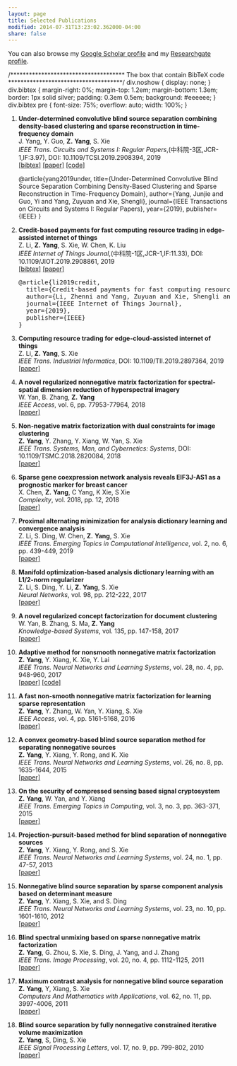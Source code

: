```yaml
---
layout: page
title: Selected Publications
modified: 2014-07-31T13:23:02.362000-04:00
share: false
---
```


You can also browse my <a href="https://scholar.google.com.hk/citations?user=s0KBHhUAAAAJ&hl=zh-CN" target="_blank" style="text-decoration:underline;">Google Scholar profile</a> and my <a href="https://www.researchgate.net/profile/Zuyuan_Yang2" target="_blank" style="text-decoration:underline;">Researchgate profile</a>.

/*************************************
   The box that contain BibTeX code
 *************************************/
div.noshow { display: none; }
div.bibtex {
  margin-right: 0%;
  margin-top: 1.2em;
  margin-bottom: 1.3em;
  border: 1px solid silver;
  padding: 0.3em 0.5em;
  background: #eeeeee;
}
div.bibtex pre { font-size: 75%; overflow: auto;  width: 100%; }
</style>

<script>
function toggleBibtex(articleid) {
  var bib = document.getElementById('bib_'+articleid);
  if (bib) {
    if(bib.className.indexOf('bibtex') != -1) {
    bib.className.indexOf('noshow') == -1?bib.className = 'bibtex noshow':bib.className = 'bibtex';
    }
  } else {
    return;
  }
}
</script>


<ol class="biblist">
<li >
<p>
<b>Under-determined convolutive blind source separation combining density-based clustering and sparse reconstruction in time-frequency domain</b><br>
J. Yang, Y. Guo, <b>Z.</b> <b>Yang</b>, S. Xie<br>
<i>IEEE Trans. Circuits and Systems I: Regular Papers</i>,(中科院-3区,JCR-1,IF:3.97),
 DOI: 10.1109/TCSI.2019.2908394,
 2019<br>
 <a href="javascript:toggleBibtex('yang2019under')" class="textlink">[bibtex]</a>
<a href="https://ieeexplore.ieee.org/abstract/document/8701504" class="textlink" target="_blank">[paper]</a>
<a href="https://github.com/zuyuanyang/Basic-version-of-TCS" class="textlink" target="_blank">[code]</a>
</p>
<div id="bib_yang2019under" class="bibtex noshow">
 </pre>
@article{yang2019under,
  title={Under-Determined Convolutive Blind Source Separation Combining Density-Based Clustering and Sparse Reconstruction in Time-Frequency Domain},
  author={Yang, Junjie and Guo, Yi and Yang, Zuyuan and Xie, Shengli},
  journal={IEEE Transactions on Circuits and Systems I: Regular Papers},
  year={2019},
  publisher={IEEE}
}
</pre></div>
</li> 
 
<li >
<p>
<b>Credit-based payments for fast computing resource trading in edge-assisted internet of things</b><br>
Z. Li, <b>Z.</b> <b>Yang</b>, S. Xie, W. Chen, K. Liu<br>
<i>IEEE Internet of Things Journal</i>,(中科院-1区,JCR-1,IF:11.33),
 DOI: 10.1109/JIOT.2019.2908861,
 2019<br>
<a href="javascript:toggleBibtex('li2019ITJ')" class="textlink">[bibtex]</a>
<a href="https://ieeexplore.ieee.org/abstract/document/8680626" class="textlink" target="_blank">[paper]</a>
</p>
 
<div id="bib_li2019ITJ" class="bibtex noshow">
<pre>
@article{li2019credit,
  title={Credit-based payments for fast computing resource trading in edge-assisted internet of things},
  author={Li, Zhenni and Yang, Zuyuan and Xie, Shengli and Chen, Wuhui and Liu, Kang},
  journal={IEEE Internet of Things Journal},
  year={2019},
  publisher={IEEE}
}
</pre></div>
 </li>

<!-- Item: tsmc2018 -->
<li >
<p>
<b>Computing resource trading for edge-cloud-assisted internet of things</b><br>
Z. Li, <b>Z.</b> <b>Yang</b>, S. Xie<br>
<i>IEEE Trans. Industrial Informatics</i>,
 DOI: 10.1109/TII.2019.2897364,
 2019<br>
<a href="https://ieeexplore.ieee.org/abstract/document/8633978" class="textlink" target="_blank">[paper]</a>
</p>

<li >
<p>
<b>A novel regularized nonnegative matrix factorization for spectral-spatial dimension reduction of hyperspectral imagery</b><br>
W. Yan, B. Zhang, <b>Z.</b> <b>Yang</b><br>
<i>IEEE Access</i>,
 vol. 6, pp. 77953-77964, 2018<br>
<a href="https://ieeexplore.ieee.org/document/8555994?denied=" class="textlink" target="_blank">[paper]</a>
</p>
  
<li >
<p>
<b>Non-negative matrix factorization with dual constraints for image clustering</b><br>
<b>Z.</b> <b>Yang</b>, Y. Zhang, Y. Xiang, W. Yan, S. Xie<br>
<i>IEEE Trans.  Systems, Man, and Cybernetics: Systems</i>,
 DOI: 10.1109/TSMC.2018.2820084,
 2018<br>
<a href="https://ieeexplore.ieee.org/abstract/document/8360970" class="textlink" target="_blank">[paper]</a>
</p>

<li >
<p>
<b>Sparse gene coexpression network analysis reveals EIF3J-AS1 as a prognostic marker for breast cancer</b><br>
X. Chen, <b>Z.</b> <b>Yang</b>, C Yang, K Xie, S Xie<br>
<i>Complexity</i>,
 vol. 2018, pp. 12,
 2018<br>
<a href="https://www.hindawi.com/journals/complexity/2018/1656273/abs/" class="textlink" target="_blank">[paper]</a>
</p>

<li >
<p>
<b>Proximal alternating
minimization for analysis dictionary learning and convergence
analysis</b><br>
Z. Li, S. Ding, W. Chen, <b>Z.</b> <b>Yang</b>, S. Xie<br>
<i>IEEE Trans. Emerging Topics in Computational
Intelligence</i>,
 vol. 2, no. 6, pp. 439-449, 2019<br>
<a href="https://ieeexplore.ieee.org/stamp/stamp.jsp?arnumber=8306279" class="textlink" target="_blank">[paper]</a>
</p>


<li >
<p>
<b>Manifold optimization-based
analysis dictionary learning with an L1/2-norm regularizer</b><br>
Z. Li, S. Ding, Y. Li, <b>Z.</b> <b>Yang</b>, S. Xie<br>
<i>Neural
Networks</i>,
 vol. 98, pp. 212-222, 2017<br>
<a href="https://www.sciencedirect.com/science/article/pii/S0893608017302782" class="textlink" target="_blank">[paper]</a>
</p>

<li >
<p>
<b>A novel regularized concept
factorization for document clustering</b><br>
W. Yan, B. Zhang, S. Ma, <b>Z.</b> <b>Yang</b><br>
<i>Knowledge-based Systems</i>,
vol. 135, pp. 147-158, 2017<br>
<a href="https://www.sciencedirect.com/science/article/pii/S0950705117303672" class="textlink" target="_blank">[paper]</a>
</p>

<li >
<p>
<b>Adaptive method for nonsmooth
nonnegative matrix factorization</b><br>
<b>Z.</b> <b>Yang</b>, Y. Xiang, K. Xie, Y. Lai<br>
<i>IEEE Trans. Neural
Networks and Learning Systems</i>,
 vol. 28, no. 4, pp. 948-960, 2017<br>
<a href="https://ieeexplore.ieee.org/abstract/document/7394180" class="textlink" target="_blank">[paper]</a> 
<a href="https://github.com/zuyuanyang/AnsNMF" class="textlink" target="_blank">[code]</a>
</p>

<li >
<p>
<b>A fast non-smooth
nonnegative matrix factorization for learning sparse representation</b><br>
<b>Z.</b> <b>Yang</b>, Y. Zhang, W. Yan, Y. Xiang, S. Xie<br>
<i>IEEE Access</i>,
 vol. 4, pp. 5161-5168, 2016<br>
<a href="https://ieeexplore.ieee.org/abstract/document/7559804" class="textlink" target="_blank">[paper]</a>
</p>
  
<li >
<p>
<b>A convex geometry-based
blind source separation method for separating nonnegative sources</b><br>
<b>Z.</b> <b>Yang</b>, Y. Xiang, Y. Rong, and K. Xie<br>
<i>IEEE Trans. Neural Networks and Learning Systems</i>,
 vol. 26, no. 8, pp. 1635-1644, 2015<br>
<a href="https://ieeexplore.ieee.org/abstract/document/6893008" class="textlink" target="_blank">[paper]</a>
</p>
  
<li >
<p>
<b>On the security of compressed sensing
based signal cryptosystem</b><br>
<b>Z.</b> <b>Yang</b>, W. Yan, and Y. Xiang<br>
<i>IEEE Trans.  Emerging Topics in
Computing</i>,
 vol. 3, no. 3, pp. 363-371, 2015<br>
<a href="https://ieeexplore.ieee.org/abstract/document/6975126" class="textlink" target="_blank">[paper]</a>
</p>  

<li >
<p>
<b>Projection-pursuit-based method for blind separation of nonnegative
sources</b><br>
<b>Z.</b> <b>Yang</b>, Y. Xiang, Y. Rong, and S. Xie<br>
<i>IEEE Trans. Neural Networks and Learning Systems</i>,
 vol. 24, no. 1, pp. 47-57, 2013<br>
<a href="https://ieeexplore.ieee.org/abstract/document/6365335" class="textlink" target="_blank">[paper]</a>
</p>

<li >
<p>
<b>Nonnegative blind
source separation by sparse component analysis based on determinant
measure</b><br>
<b>Z.</b> <b>Yang</b>, Y. Xiang, S. Xie, and S. Ding<br>
<i>IEEE Trans. Neural Networks and Learning Systems</i>,
 vol. 23, no. 10, pp. 1601-1610, 2012<br>
<a href="https://ieeexplore.ieee.org/stamp/stamp.jsp?arnumber=6263307" class="textlink" target="_blank">[paper]</a>
</p>

<li >
<p>
<b>Blind spectral unmixing based on sparse nonnegative matrix
factorization</b><br>
<b>Z.</b> <b>Yang</b>, G. Zhou, S. Xie, S. Ding, J. Yang, and J.
Zhang<br>
<i>IEEE Trans. Image Processing</i>,
 vol. 20, no. 4, pp. 1112-1125, 2011<br>
<a href="https://ieeexplore.ieee.org/abstract/document/5593218" class="textlink" target="_blank">[paper]</a>
</p>

<li >
<p>
<b>Maximum contrast analysis for
nonnegative blind source separation</b><br>
<b>Z.</b> <b>Yang</b>, Y, Xiang, S. Xie<br>
<i>Computers And Mathematics with
Applications</i>,
 vol. 62, no. 11, pp. 3997-4006, 2011<br>
<a href="https://www.sciencedirect.com/science/article/pii/S0898122111007589" class="textlink" target="_blank">[paper]</a>
</p>

<li >
<p>
<b>Blind source separation by
fully nonnegative constrained iterative volume maximization</b><br>
<b>Z.</b> <b>Yang</b>, S, Ding, S. Xie<br>
<i>IEEE
Signal Processing Letters</i>,
 vol. 17, no. 9, pp. 799-802, 2010<br>
<a href="https://ieeexplore.ieee.org/abstract/document/5498924" class="textlink" target="_blank">[paper]</a>
</p>
  
  


